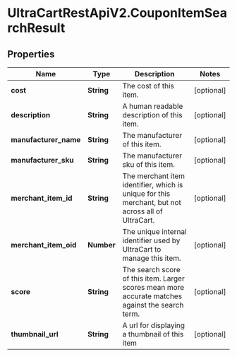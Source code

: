 # UltraCartRestApiV2.CouponItemSearchResult

## Properties

Name | Type | Description | Notes
------------ | ------------- | ------------- | -------------
**cost** | **String** | The cost of this item. | [optional] 
**description** | **String** | A human readable description of this item. | [optional] 
**manufacturer_name** | **String** | The manufacturer of this item. | [optional] 
**manufacturer_sku** | **String** | The manufacturer sku of this item. | [optional] 
**merchant_item_id** | **String** | The merchant item identifier, which is unique for this merchant, but not across all of UltraCart. | [optional] 
**merchant_item_oid** | **Number** | The unique internal identifier used by UltraCart to manage this item. | [optional] 
**score** | **String** | The search score of this item.  Larger scores mean more accurate matches against the search term. | [optional] 
**thumbnail_url** | **String** | A url for displaying a thumbnail of this item | [optional] 


